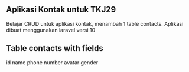 ## Aplikasi Kontak untuk TKJ29
Belajar CRUD untuk aplikasi kontak, menambah 1 table contacts. Aplikasi dibuat menggunakan laravel versi 10

## Table contacts with fields

id
name
phone number
avatar
gender